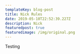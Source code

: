 ```yaml
---
templateKey: blog-post
title: Nick Rules
date: 2019-05-10T22:52:39.227Z
description: Nick
featuredpost: true
featuredimage: /img/original.png
---
```

Testing
